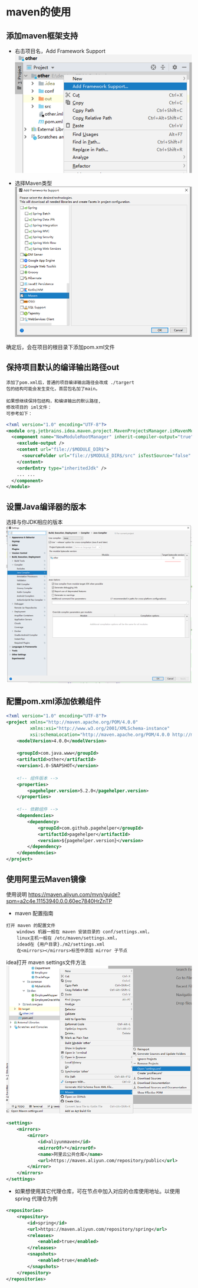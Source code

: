 maven的使用
==

## 添加maven框架支持
* 右击项目名，Add Framework Support 
![](../images/idea/add_pom.png)

* 选择Maven类型
![](../images/idea/maven.png)

确定后，会在项目的根目录下添加pom.xml文件

## 保持项目默认的编译输出路径out
```text
添加了pom.xml后，普通的项目编译输出路径会改成 ./targert
包的结构可能会发生变化，首层包名加了main。

如果想继续保持包结构，和编译输出的默认路径,
修改项目的 iml文件：
可参考如下：
```
```xml
<?xml version="1.0" encoding="UTF-8"?>
<module org.jetbrains.idea.maven.project.MavenProjectsManager.isMavenModule="true" type="JAVA_MODULE" version="4">
  <component name="NewModuleRootManager" inherit-compiler-output="true">
    <exclude-output />
    <content url="file://$MODULE_DIR$">
      <sourceFolder url="file://$MODULE_DIR$/src" isTestSource="false" />
    </content>
    <orderEntry type="inheritedJdk" />
    ... ...
  </component>
</module>
```

## 设置Java编译器的版本
选择与你JDK相应的版本
![](../images/idea/java_compiler_version.png)

## 配置pom.xml添加依赖组件
```xml
<?xml version="1.0" encoding="UTF-8"?>
<project xmlns="http://maven.apache.org/POM/4.0.0"
         xmlns:xsi="http://www.w3.org/2001/XMLSchema-instance"
         xsi:schemaLocation="http://maven.apache.org/POM/4.0.0 http://maven.apache.org/xsd/maven-4.0.0.xsd">
    <modelVersion>4.0.0</modelVersion>

    <groupId>com.java.www</groupId>
    <artifactId>other</artifactId>
    <version>1.0-SNAPSHOT</version>

    <!-- 组件版本 -->
    <properties>
        <pagehelper.version>5.2.0</pagehelper.version>
    </properties>

    <!-- 依赖组件 -->
    <dependencies>
        <dependency>
            <groupId>com.github.pagehelper</groupId>
            <artifactId>pagehelper</artifactId>
            <version>${pagehelper.version}</version>
        </dependency>
    </dependencies>
</project>
```

## 使用阿里云Maven镜像
使用说明 https://maven.aliyun.com/mvn/guide?spm=a2c4e.11153940.0.0.60ec7840HrZnTP

* maven 配置指南
```
打开 maven 的配置文件
    windows 机器一般在 maven 安装目录的 conf/settings.xml，
    linux主机一般在 /etc/maven/settings.xml，
    idead在 {用户目录}./m2/settings.xml
    在<mirrors></mirrors>标签中添加 mirror 子节点
```

idea打开 maven settings文件方法
![](../images/idea/maven_settings.png)

```xml
<settings>
    <mirrors>
        <mirror>
            <id>aliyunmaven</id>
            <mirrorOf>*</mirrorOf>
            <name>阿里云公共仓库</name>
            <url>https://maven.aliyun.com/repository/public</url>
        </mirror>
    </mirrors>
</settings>
```

* 如果想使用其它代理仓库，可在<repositories></repositories>节点中加入对应的仓库使用地址。以使用 spring 代理仓为例
```xml
<repositories>
    <repository>
        <id>spring</id>
        <url>https://maven.aliyun.com/repository/spring</url>
        <releases>
            <enabled>true</enabled>
        </releases>
        <snapshots>
            <enabled>true</enabled>
        </snapshots>
    </repository>
</repositories>
```
